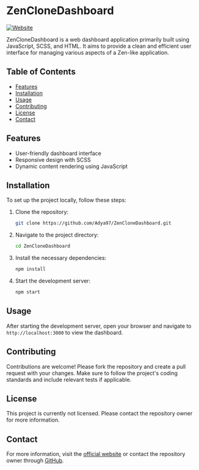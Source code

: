 # ZenCloneDashboard

[![Website](https://img.shields.io/badge/Website-https%3A%2F%2Fadityanisal.com%2F-brightgreen)](https://adityanisal.com/)

ZenCloneDashboard is a web dashboard application primarily built using JavaScript, SCSS, and HTML. It aims to provide a clean and efficient user interface for managing various aspects of a Zen-like application.

## Table of Contents

- [Features](#features)
- [Installation](#installation)
- [Usage](#usage)
- [Contributing](#contributing)
- [License](#license)
- [Contact](#contact)

## Features

- User-friendly dashboard interface
- Responsive design with SCSS
- Dynamic content rendering using JavaScript

## Installation

To set up the project locally, follow these steps:

1. Clone the repository:
    ```bash
    git clone https://github.com/Adya97/ZenCloneDashboard.git
    ```
2. Navigate to the project directory:
    ```bash
    cd ZenCloneDashboard
    ```
3. Install the necessary dependencies:
    ```bash
    npm install
    ```
4. Start the development server:
    ```bash
    npm start
    ```

## Usage

After starting the development server, open your browser and navigate to `http://localhost:3000` to view the dashboard.

## Contributing

Contributions are welcome! Please fork the repository and create a pull request with your changes. Make sure to follow the project's coding standards and include relevant tests if applicable.

## License

This project is currently not licensed. Please contact the repository owner for more information.

## Contact

For more information, visit the [official website](https://adityanisal.com/) or contact the repository owner through [GitHub](https://github.com/Adya97).
